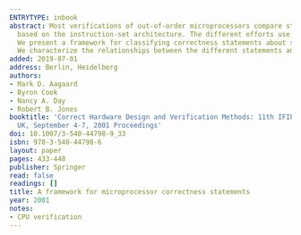 ```yaml
---
ENTRYTYPE: inbook
abstract: Most verifications of out-of-order microprocessors compare state-machine-based implementations and specifications, where the specification is
  based on the instruction-set architecture. The different efforts use a variety of correctness statements, implementations, and verification approaches.
  We present a framework for classifying correctness statements about safety that is independent of implementation representation and verification approach.
  We characterize the relationships between the different statements and illustrate how existing and classical approaches fit within this framework.
added: 2019-07-01
address: Berlin, Heidelberg
authors:
- Mark D. Aagaard
- Byron Cook
- Nancy A. Day
- Robert B. Jones
booktitle: 'Correct Hardware Design and Verification Methods: 11th IFIP WG 10.5 Advanced Research Working Conference, CHARME 2001 Livingston, Scotland,
  UK, September 4-7, 2001 Proceedings'
doi: 10.1007/3-540-44798-9_33
isbn: 978-3-540-44798-6
layout: paper
pages: 433-448
publisher: Springer
read: false
readings: []
title: A framework for microprocessor correctness statements
year: 2001
notes:
- CPU verification
---
```

